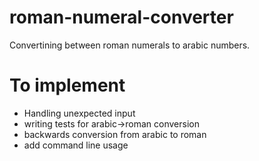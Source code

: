 # roman-numeral-converter
Convertining between roman numerals to arabic numbers.

# To implement
- Handling unexpected input
- writing tests for arabic->roman conversion
- backwards conversion from arabic to roman
- add command line usage
